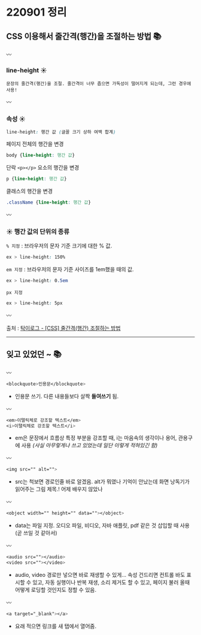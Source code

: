 # 220901 정리

## CSS 이용해서 줄간격(행간)을 조절하는 방법 📚

〰️

### **line-height** ☀️

`문장의 줄간격(행간)을 조절.
줄간격이 너무 좁으면 가독성이 떨어지게 되는데, 그런 경우에 사용!`

〰️

### 속성 ☀️

```css
line-height: 행간 값 (글꼴 크기 상하 여백 합계)
```

페이지 전체의 행간을 변경
```css
body {line-height: 행간 값}
```

단락 `<p></p>` 요소의 행간을 변경
```css
p {line-height: 행간 값}
```

클래스의 행간을 변경
```css
.className {line-height: 행간 값}
```

〰️

### ☀️ 행간 값의 단위의 종류

`% 지정` : 브라우저의 문자 기준 크기에 대한 % 값.
```css
ex > line-height: 150%
```

`em 지정` : 브라우저의 문자 기준 사이즈를 1em했을 때의 값.
```css
ex > line-height: 0.5em
```

`px 지정`
```css
ex > line-height: 5px
```

〰️

출처 : [탁이로그 - [CSS] 줄간격(행간) 조절하는 방법](https://tagilog.tistory.com/191)



------


## 잊고 있었던 ~ 📚

〰️

```css
<blockquote>인용문</blockquote>
```
* 인용문 쓰기. 다른 내용들보다 살짝 **들여쓰기** 됨.

〰️

```css
<em>이탤릭체로 강조할 텍스트</em>
<i>이탤릭체로 강조할 텍스트</i>
```
* em은 문장에서 흐름상 특정 부분을 강조할 때, i는 마음속의 생각이나 용어, 관용구에 사용
*(사실 아무렇게나 쓰고 있었는데 일단 이렇게 적혀있긴 함)*

〰️

```css
<img src="" alt="">
```
* src는 척보면 경로인줄 바로 알겠음. alt가 뭐였나 기억이 안났는데 화면 낭독기가 읽어주는 그림 제목.! 어제 배우지 않았나

〰️

```css
<object width="" height="" data=""></object>
```
* data는 파일 지정. 오디오 파일, 비디오, 자바 애플릿, pdf 같은 것 삽입할 때 사용 (곧 쓰일 것 같아서)

〰️

```css
<audio src=""></audio>
<video src=""></video>
```
* audio, video 경로만 넣으면 바로 재생할 수 있게... 속성 건드리면 컨트롤 바도 표시할 수 있고, 자동 실행이나 반복 재생, 소리 제거도 할 수 있고, 페이지 불러 올때 어떻게 로딩할 것인지도 정할 수 있음.

〰️

```css
<a target="_blank"></a>
```
* 요래 적으면 링크를 새 탭에서 열어줌.